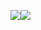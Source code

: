 <img src="https://img.shields.io/badge/-JAVASCRIPT-yellow"/><img src="https://img.shields.io/badge/-Fastify-black"/>




